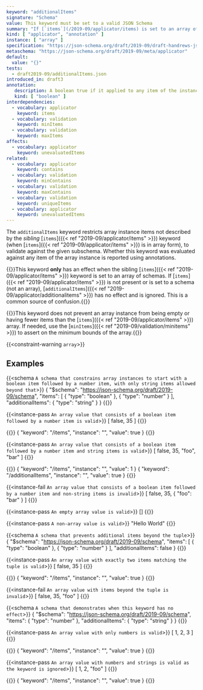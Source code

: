 ```yaml
---
keyword: "additionalItems"
signature: "Schema"
value: This keyword must be set to a valid JSON Schema
summary: "If [`items`](/2019-09/applicator/items) is set to an array of schemas, validation succeeds if each element of the instance not covered by it validates against this schema."
kind: [ "applicator", "annotation" ]
instance: [ "array" ]
specification: "https://json-schema.org/draft/2019-09/draft-handrews-json-schema-02#rfc.section.9.3.1.2"
metaschema: "https://json-schema.org/draft/2019-09/meta/applicator"
default:
  value: "{}"
tests:
  - draft2019-09/additionalItems.json
introduced_in: draft3
annotation:
   description: A boolean true if it applied to any item of the instance
   kind: [ "boolean" ]
interdependencies:
  - vocabulary: applicator
    keyword: items
  - vocabulary: validation
    keyword: minItems
  - vocabulary: validation
    keyword: maxItems
affects:
  - vocabulary: applicator
    keyword: unevaluatedItems
related:
  - vocabulary: applicator
    keyword: contains
  - vocabulary: validation
    keyword: minContains
  - vocabulary: validation
    keyword: maxContains
  - vocabulary: validation
    keyword: uniqueItems
  - vocabulary: applicator
    keyword: unevaluatedItems
---
```


The `additionalItems` keyword restricts array instance items not described by
the _sibling_ [`items`]({{< ref "2019-09/applicator/items" >}}) keyword (when
[`items`]({{< ref "2019-09/applicator/items" >}}) is in array form), to
validate against the given subschema. Whether this keyword was evaluated
against any item of the array instance is reported using annotations.

{{<common-pitfall>}}This keyword **only** has an effect when the sibling
[`items`]({{< ref "2019-09/applicator/items" >}}) keyword is set to an array of
schemas. If [`items`]({{< ref "2019-09/applicator/items" >}}) is not present or is set to a schema (not an array),
[`additionalItems`]({{< ref "2019-09/applicator/additionalitems" >}}) has no effect and is ignored. This is a common source of
confusion.{{</common-pitfall>}}

{{<common-pitfall>}}This keyword does not prevent an array instance from being
empty or having fewer items than the [`items`]({{< ref "2019-09/applicator/items" >}}) array. If needed, use the
[`minItems`]({{< ref "2019-09/validation/minitems" >}}) to assert on the minimum
bounds of the array.{{</common-pitfall>}}

{{<constraint-warning `array`>}}

## Examples

{{<schema `A schema that constrains array instances to start with a boolean item followed by a number item, with only string items allowed beyond that`>}}
{
  "$schema": "https://json-schema.org/draft/2019-09/schema",
  "items": [ { "type": "boolean" }, { "type": "number" } ],
  "additionalItems": { "type": "string" }
}
{{</schema>}}

{{<instance-pass `An array value that consists of a boolean item followed by a number item is valid`>}}
[ false, 35 ]
{{</instance-pass>}}

{{<instance-annotation>}}
{ "keyword": "/items", "instance": "", "value": true }
{{</instance-annotation>}}

{{<instance-pass `An array value that consists of a boolean item followed by a number item and string items is valid`>}}
[ false, 35, "foo", "bar" ]
{{</instance-pass>}}

{{<instance-annotation>}}
{ "keyword": "/items", "instance": "", "value": 1 }
{ "keyword": "/additionalItems", "instance": "", "value": true }
{{</instance-annotation>}}

{{<instance-fail `An array value that consists of a boolean item followed by a number item and non-string items is invalid`>}}
[ false, 35, { "foo": "bar" } ]
{{</instance-fail>}}

{{<instance-pass `An empty array value is valid`>}}
[]
{{</instance-pass>}}

{{<instance-pass `A non-array value is valid`>}}
"Hello World"
{{</instance-pass>}}

{{<schema `A schema that prevents additional items beyond the tuple`>}}
{
  "$schema": "https://json-schema.org/draft/2019-09/schema",
  "items": [ { "type": "boolean" }, { "type": "number" } ],
  "additionalItems": false
}
{{</schema>}}

{{<instance-pass `An array value with exactly two items matching the tuple is valid`>}}
[ false, 35 ]
{{</instance-pass>}}

{{<instance-annotation>}}
{ "keyword": "/items", "instance": "", "value": true }
{{</instance-annotation>}}

{{<instance-fail `An array value with items beyond the tuple is invalid`>}}
[ false, 35, "foo" ]
{{</instance-fail>}}

{{<schema `A schema that demonstrates when this keyword has no effect`>}}
{
  "$schema": "https://json-schema.org/draft/2019-09/schema",
  "items": { "type": "number" },
  "additionalItems": { "type": "string" }
}
{{</schema>}}

{{<instance-pass `An array value with only numbers is valid`>}}
[ 1, 2, 3 ]
{{</instance-pass>}}

{{<instance-annotation>}}
{ "keyword": "/items", "instance": "", "value": true }
{{</instance-annotation>}}

{{<instance-pass `An array value with numbers and strings is valid as the keyword is ignored`>}}
[ 1, 2, "foo" ]
{{</instance-pass>}}

{{<instance-annotation>}}
{ "keyword": "/items", "instance": "", "value": true }
{{</instance-annotation>}}
